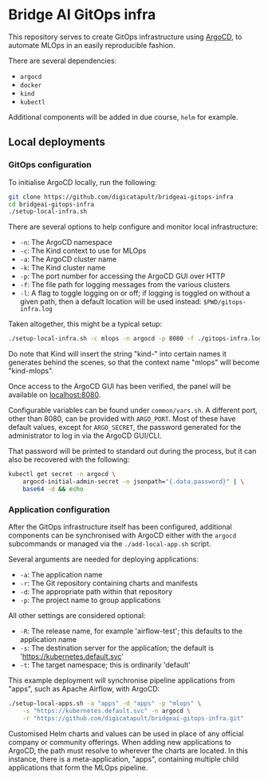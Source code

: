 # Bridge AI GitOps infra

This repository serves to create GitOps infrastructure using [ArgoCD][argo], to automate MLOps in an easily reproducible fashion.

There are several dependencies:
- `argocd`
- `docker`
- `kind`
- `kubectl`

Additional components will be added in due course, `helm` for example.


## Local deployments

### GitOps configuration

To initialise ArgoCD locally, run the following:

```bash
git clone https://github.com/digicatapult/bridgeai-gitops-infra
cd bridgeai-gitops-infra
./setup-local-infra.sh
```

There are several options to help configure and monitor local infrastructure:
- `-n`: The ArgoCD namespace
- `-c`: The Kind context to use for MLOps
- `-a`: The ArgoCD cluster name
- `-k`: The Kind cluster name
- `-p`: The port number for accessing the ArgoCD GUI over HTTP
- `-f`: The file path for logging messages from the various clusters
- `-l`: A flag to toggle logging on or off; if logging is toggled on without a given path, then a default location will be used instead: `$PWD/gitops-infra.log`

Taken altogether, this might be a typical setup:
```bash
./setup-local-infra.sh -c mlops -n argocd -p 8080 -f ./gitops-infra.log -l
```

Do note that Kind will insert the string "kind-" into certain names it generates behind the scenes, so that the context name "mlops" will become "kind-mlops".

Once access to the ArgoCD GUI has been verified, the panel will be available on [localhost:8080][localhost].

Configurable variables can be found under `common/vars.sh`. A different port, other than 8080, can be provided with `ARGO_PORT`. Most of these have default values, except for `ARGO_SECRET`, the password generated for the administrator to log in via the ArgoCD GUI/CLI.

That password will be printed to standard out during the process, but it can also be recovered with the following:

```bash
kubectl get secret -n argocd \
    argocd-initial-admin-secret -o jsonpath="{.data.password}" | \
    base64 -d && echo
```

### Application configuration

After the GitOps infrastructure itself has been configured, additional components can be synchronised with ArgoCD either with the `argocd` subcommands or managed via the `./add-local-app.sh` script.

Several arguments are needed for deploying applications:
- `-a`: The application name
- `-r`: The Git repository containing charts and manifests
- `-d`: The appropriate path within that repository
- `-p`: The project name to group applications

All other settings are considered optional:
- `-R`: The release name, for example 'airflow-test'; this defaults to the application name
- `-s`: The destination server for the application; the default is 'https://kubernetes.default.svc'
- `-t`: The target namespace; this is ordinarily 'default'

This example deployment will synchronise pipeline applications from "apps", such as Apache Airflow, with ArgoCD:

```bash
./setup-local-apps.sh -a "apps" -d "apps" -p "mlops" \
    -s "https://kubernetes.default.svc" -n argocd \
    -r "https://github.com/digicatapult/bridgeai-gitops-infra.git"
```

Customised Helm charts and values can be used in place of any official company or community offerings. When adding new applications to ArgoCD, the path must resolve to wherever the charts are located. In this instance, there is a meta-application, "apps", containing multiple child applications that form the MLOps pipeline.

<!-- Links -->
[kind]: https://kind.sigs.k8s.io/
[argo]: https://argoproj.github.io/
[localhost]: http://localhost:8080/
